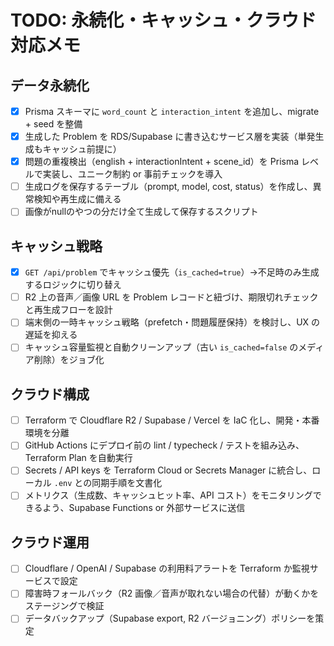 # TODO: 永続化・キャッシュ・クラウド対応メモ

## データ永続化

- [x] Prisma スキーマに `word_count` と `interaction_intent` を追加し、migrate + seed を整備
- [x] 生成した Problem を RDS/Supabase に書き込むサービス層を実装（単発生成もキャッシュ前提に）
- [x] 問題の重複検出（english + interactionIntent + scene_id）を Prisma レベルで実装し、ユニーク制約 or 事前チェックを導入
- [ ] 生成ログを保存するテーブル（prompt, model, cost, status）を作成し、異常検知や再生成に備える
- [ ] 画像がnullのやつの分だけ全て生成して保存するスクリプト

## キャッシュ戦略

- [x] `GET /api/problem` でキャッシュ優先（`is_cached=true`）→不足時のみ生成するロジックに切り替え
- [ ] R2 上の音声／画像 URL を Problem レコードと紐づけ、期限切れチェックと再生成フローを設計
- [ ] 端末側の一時キャッシュ戦略（prefetch・問題履歴保持）を検討し、UX の遅延を抑える
- [ ] キャッシュ容量監視と自動クリーンアップ（古い `is_cached=false` のメディア削除）をジョブ化

## クラウド構成

- [ ] Terraform で Cloudflare R2 / Supabase / Vercel を IaC 化し、開発・本番環境を分離
- [ ] GitHub Actions にデプロイ前の lint / typecheck / テストを組み込み、Terraform Plan を自動実行
- [ ] Secrets / API keys を Terraform Cloud or Secrets Manager に統合し、ローカル `.env` との同期手順を文書化
- [ ] メトリクス（生成数、キャッシュヒット率、API コスト）をモニタリングできるよう、Supabase Functions or 外部サービスに送信

## クラウド運用

- [ ] Cloudflare / OpenAI / Supabase の利用料アラートを Terraform か監視サービスで設定
- [ ] 障害時フォールバック（R2 画像／音声が取れない場合の代替）が動くかをステージングで検証
- [ ] データバックアップ（Supabase export, R2 バージョニング）ポリシーを策定
